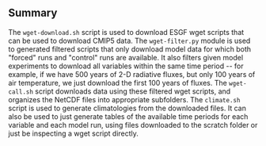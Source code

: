 Summary
-------

The `wget-download.sh` script is used to download ESGF wget scripts that can be used to
download CMIP5 data. The `wget-filter.py` module is used to generated filtered scripts
that only download model data for which both "forced" runs and "control" runs are
available. It also filters given model experiments to download all variables within the
same time period -- for example, if we have 500 years of 2-D radiative fluxes, but only
100 years of air temperature, we just download the first 100 years of fluxes. The
`wget-call.sh` script downloads data using these filtered wget scripts, and organizes
the NetCDF files into appropriate subfolders. The `climate.sh` script is used to
generate climatologies from the downloaded files. It can also be used to just generate
tables of the available time periods for each variable and each model run, using files
downloaded to the scratch folder or just be inspecting a wget script directly.
<!-- The `clean.sh` script is used to delete accidentally downloaded NetCDF files. -->
